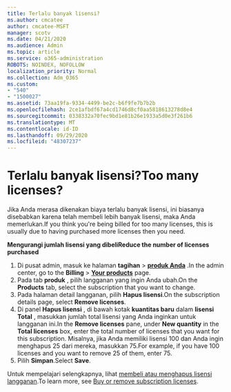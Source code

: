 ```yaml
---
title: Terlalu banyak lisensi?
ms.author: cmcatee
author: cmcatee-MSFT
manager: scotv
ms.date: 04/21/2020
ms.audience: Admin
ms.topic: article
ms.service: o365-administration
ROBOTS: NOINDEX, NOFOLLOW
localization_priority: Normal
ms.collection: Adm_O365
ms.custom:
- "540"
- "1500027"
ms.assetid: 73aa19fa-9334-4499-be2c-b6f9fe7b7b2b
ms.openlocfilehash: 2ce1afbdf67a4cd1746d8cf0aa5818613278d8e4
ms.sourcegitcommit: 0338332a70fec9bd1e81b26e1933a5d0e3f261b6
ms.translationtype: MT
ms.contentlocale: id-ID
ms.lasthandoff: 09/29/2020
ms.locfileid: "48307237"
---
```

# <a name="too-many-licenses"></a><span data-ttu-id="6c51e-102">Terlalu banyak lisensi?</span><span class="sxs-lookup"><span data-stu-id="6c51e-102">Too many licenses?</span></span>

<span data-ttu-id="6c51e-103">Jika Anda merasa dikenakan biaya terlalu banyak lisensi, ini biasanya disebabkan karena telah membeli lebih banyak lisensi, maka Anda memerlukan.</span><span class="sxs-lookup"><span data-stu-id="6c51e-103">If you think you're being billed for too many licenses, this is usually due to having purchased more licenses then you need.</span></span>
  
<span data-ttu-id="6c51e-104">**Mengurangi jumlah lisensi yang dibeli**</span><span class="sxs-lookup"><span data-stu-id="6c51e-104">**Reduce the number of licenses purchased**</span></span>
  
1. <span data-ttu-id="6c51e-105">Di pusat admin, masuk ke halaman **tagihan** \> **[produk Anda](https://go.microsoft.com/fwlink/p/?linkid=842054)** .</span><span class="sxs-lookup"><span data-stu-id="6c51e-105">In the admin center, go to the **Billing** \> **[Your products](https://go.microsoft.com/fwlink/p/?linkid=842054)** page.</span></span>
2. <span data-ttu-id="6c51e-106">Pada tab **produk** , pilih langganan yang ingin Anda ubah.</span><span class="sxs-lookup"><span data-stu-id="6c51e-106">On the **Products** tab, select the subscription that you want to change.</span></span>
3. <span data-ttu-id="6c51e-107">Pada halaman detail langganan, pilih **Hapus lisensi**.</span><span class="sxs-lookup"><span data-stu-id="6c51e-107">On the subscription details page, select **Remove licenses**.</span></span>
4. <span data-ttu-id="6c51e-108">Di panel **Hapus lisensi** , di bawah kotak **kuantitas baru** dalam **lisensi Total** , masukkan jumlah total lisensi yang Anda inginkan untuk langganan ini.</span><span class="sxs-lookup"><span data-stu-id="6c51e-108">In the **Remove licenses** pane, under **New quantity** in the **Total licenses** box, enter the total number of licenses that you want for this subscription.</span></span> <span data-ttu-id="6c51e-109">Misalnya, jika Anda memiliki lisensi 100 dan Anda ingin menghapus 25 dari mereka, masukkan 75.</span><span class="sxs-lookup"><span data-stu-id="6c51e-109">For example, if you have 100 licenses and you want to remove 25 of them, enter 75.</span></span>
5. <span data-ttu-id="6c51e-110">Pilih **Simpan**.</span><span class="sxs-lookup"><span data-stu-id="6c51e-110">Select **Save**.</span></span>

<span data-ttu-id="6c51e-111">Untuk mempelajari selengkapnya, lihat [membeli atau menghapus lisensi langganan](https://docs.microsoft.com/microsoft-365/commerce/licenses/buy-licenses).</span><span class="sxs-lookup"><span data-stu-id="6c51e-111">To learn more, see [Buy or remove subscription licenses](https://docs.microsoft.com/microsoft-365/commerce/licenses/buy-licenses).</span></span>